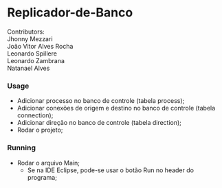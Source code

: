 # Replicador-de-Banco

Contributors:<br>
Jhonny Mezzari<br>
João Vitor Alves Rocha<br>
Leonardo Spillere<br>
Leonardo Zambrana<br>
Natanael Alves<br>

### Usage
- Adicionar processo no banco de controle (tabela process);
- Adicionar conexões de origem e destino no banco de controle (tabela connection);
- Adicionar direção no banco de controle (tabela direction);
- Rodar o projeto;

### Running
- Rodar o arquivo Main;
    - Se na IDE Eclipse, pode-se usar o botão Run no header do programa;
